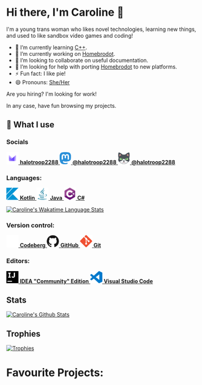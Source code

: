 # Hi there, I'm Caroline 👋

I'm a young trans woman who likes novel technologies, learning new things, and used to like sandbox video games and coding!

- 🌱 I’m currently learning [C++](https://en.wikipedia.org/wiki/C%2B%2B).
- 🔭 I’m currently working on [Homebrodot].
- 👯 I’m looking to collaborate on useful documentation.
- 🤔 I’m looking for help with porting [Homebrodot] to new platforms.
- ⚡ Fun fact: I like pie!
- 😄 Pronouns: [She/Her](https://en.pronouns.page/@halotroop2288)

[Homebrodot]:https://github.com/Homebrodot/Godot

Are you hiring? I'm looking for work!

In any case, have fun browsing my projects.

## 🌠 What I use

<!--- Thanks for breaking my cool highlights that used code blocks, GitHub! --->

### Socials

<a href="mailto://halotroop2288@proton.me" title="Protonmail">
    <img height="32" src="/assets/protonmail.svg">
    <b>halotroop2288</b>
</a>
<a href="https://techhub.social/@halotroop2288" title="Techhub.Social">
    <img height="32" src="/assets/mastodon.svg">
    <b>@halotroop2288</b>
</a>
<a href="https://meow.social/@halotroop2288" title="Meow.Social">
    <img height="32" src="/assets/meow.png">
    <b>@halotroop2288</b>
</a>

### Languages:

<a href="https://kotlinlang.org" title="Kotlin">
    <img height="32" src="/assets/kotlin.svg">
    <b>Kotlin</b>
</a>
<a href="https://adoptium.net/" title="Adoptium">
    <img height="32" src="/assets/java.svg">
    <b>Java</b>
</a>
<a href="https://www.mono-project.com/" title="Mono">
    <img height="32" src="/assets/csharp.svg">
    <b>C#</b>
</a>

[![Caroline's Wakatime Language Stats](https://wakatime.com/share/@halotroop2288/ab39bec4-15f3-4d00-972e-9b8e04f54c1d.svg)](https://wakatime.com/@halotroop2288)

### Version control:

<a href="https://codeberg.org/halotroop2288" title="Codeberg">
    <img height="32", src="/assets/codeberg.svg">
    <b>Codeberg</b>
</a>
<a href="https://github.com" title="GitHub">
    <img height="32" src="/assets/github.svg">
    <b>GitHub</b>
</a>
<a href="https://git-scm.com" title="Git">
    <img height="32" src="/assets/git.svg">
    <b>Git</b>
</a>

### Editors:

<a href="https://www.jetbrains.com/idea/" title="IntelliJ Idea Community Edition">
    <img height="32" src="/assets/intellijidea.svg">
    <b>IDEA "Community" Edition</b>
</a>
<a href="https://code.visualstudio.com/" title="Visual Studio Code">
    <img height="32" src="/assets/visualstudiocode.svg">
    <b>Visual Studio Code</b>
</a>

## Stats

[![Caroline's Github Stats](https://github-readme-stats.vercel.app/api?username=halotroop2288)](https://github.com/halotroop2288)

## Trophies

[![Trophies](https://github-profile-trophy.vercel.app/?username=halotroop2288&theme=onedark)](https://github.com/ryo-ma/github-profile-trophy)

# Favourite Projects:
